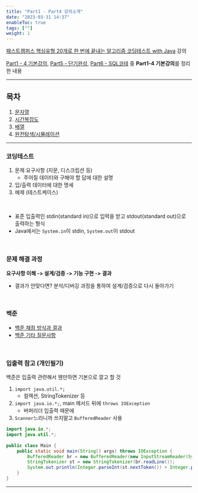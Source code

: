 ```yaml
---
title: "Part1 - Part4 강의소개"
date: "2023-03-31 14:37"
enableToc: true
tags: [""]
weight: 1
---
```


<a href='https://fastcampus.co.kr/dev_online_codingtest' target='_blank'>패스트캠퍼스 핵심유형 20개로 한 번에 끝내는 알고리즘 코딩테스트 with Java</a> 강의

[Part1 - 4 기본강의](brain/Lecture/algo/fastcampus-algo/part1-4/p1-ch00.md), [Part5 - 단기완성](brain/Lecture/algo/fastcampus-algo/part5/p5-ch00.md), [Part6 - SQL코테](brain/Lecture/algo/fastcampus-algo/part6/p6-ch00.md)  중 **Part1-4 기본강의**를 정리한 내용

<hr>

## 목차

1. [문자열](brain/Lecture/algo/fastcampus-algo/part1-4/p1-ch01.md)
2. [시간복잡도](brain/Lecture/algo/fastcampus-algo/part1-4/p1-ch02.md)
3. [배열](brain/Lecture/algo/fastcampus-algo/part1-4/p1-ch03.md)
4. [완전탐색/시뮬레이션](brain/Lecture/algo/fastcampus-algo/part1-4/p1-ch04.md)


<hr>

### 코딩테스트

1. 문제 요구사항 (지문, 디스크립션 등)
	- 주어질 데이터와 구해야 할 답에 대한 설명
2. 입/출력 데이터에 대한 명세
3. 예제 (테스트케이스)

<br>

- 표준 입출력인 stdin(standard in)으로 입력을 받고 stdout(standard out)으로 출력하는 형식
- Java에서는 `System.in`이 stdin, `System.out`이 stdout

<br>

### 문제 해결 과정

**요구사항 이해 -> 설계/검증 -> 기능 구현 -> 결과**
- 결과가 안맞다면? 분석/디버깅 과정을 통하여 설계/검증으로 다시 돌아가기

<br>

### 백준

- <a href='https://help.acmicpc.net/judge/info' target='_blank'>백준 채점 방식과 결과</a>
- <a href='https://help.acmicpc.net/question' target='_blank'>백준 기타 질문사항</a>

<br>

### 입출력 참고 (개인필기)

백준은 입출력 관련해서 웬만하면 기본으로 깔고 할 것

1. `import java.util.*;`
	- 컬렉션, StringTokenizer 등
2. `import java.io.*;`, main 메서드 뒤에 `throws IOException`
	- 버퍼리더 입출력 때문에
3. `Scanner`느리니까 쓰지말고 `BufferedReader` 사용

```java {title="BaekJoon - 1000"}
import java.io.*;  
import java.util.*;  
  
public class Main {  
    public static void main(String[] args) throws IOException {  
        BufferedReader br = new BufferedReader(new InputStreamReader(System.in));  
        StringTokenizer st = new StringTokenizer(br.readLine());  
        System.out.println(Integer.parseInt(st.nextToken()) + Integer.parseInt(st.nextToken()));  
    }  
}
```

<hr>
